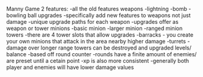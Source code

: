 Manny Game 2 features:
-all the old features
weapons
	-lightning
	-bomb
	-bowling ball
upgrades
	-specifically add new features to weapons not just damage
	-unique upgrade paths for each weapon
	-upgrades offer as weapon or tower
minions
	-basic minion
	-larger minion
	-ranged minion
towers
	-there are 4 tower slots that allow upgrades
	-barracks - you create your own minions that attack in the area nearby higher damage
	-turrets - damage over longer range
	towers can be destroyed and upgraded
levels/ balance
	-based off round counter
	-rounds have a finite amount of enemies/ are preset until a cetain point
	-xp is also more consistent
	-generally both player and enemies will have lower damage values
